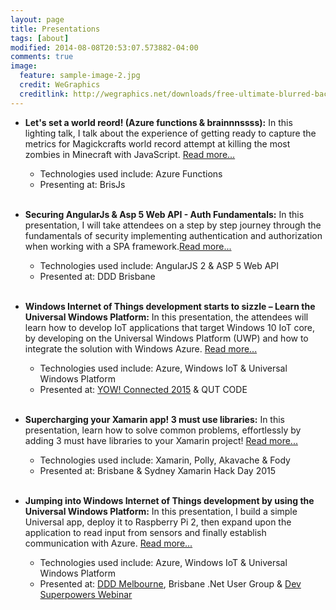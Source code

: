 ```yaml
---
layout: page
title: Presentations
tags: [about]
modified: 2014-08-08T20:53:07.573882-04:00
comments: true
image:
  feature: sample-image-2.jpg
  credit: WeGraphics
  creditlink: http://wegraphics.net/downloads/free-ultimate-blurred-background-pack/
---
```


* **Let's set a world reord! (Azure functions & brainnnssss):** In this lighting talk, I talk about the experience of getting ready to capture the metrics for Magickcrafts world record attempt at killing the most zombies in Minecraft with JavaScript. [Read more...](https://www.youtube.com/watch?v=wRhP4ReKbGo)
  * Technologies used include:  Azure Functions
  * Presenting at: BrisJs <BR><BR>

* **Securing AngularJs & Asp 5 Web API - Auth Fundamentals:** In this presentation, I will take attendees on a step by step journey through the fundamentals of security implementing authentication and authorization when working with a SPA framework.[Read more...](http://blog.chrisbriggsy.com/Securing-AngularJs-Asp-5-Web-API-Auth-Fundamentals/)
  * Technologies used include:  AngularJS 2 & ASP 5 Web API
  * Presented at: DDD Brisbane <BR><BR>

* **Windows Internet of Things development starts to sizzle – Learn the Universal Windows Platform:** In this presentation, the attendees will learn how to develop IoT applications that target Windows 10 IoT core, by developing on the Universal Windows Platform (UWP) and how to integrate the solution with Windows Azure. [Read more...](http://blog.chrisbriggsy.com/Windows-Internet-of-Things-development-starts-to-sizzle/)
  * Technologies used include: Azure, Windows IoT & Universal Windows Platform
  * Presented at: [YOW! Connected 2015](http://blog.chrisbriggsy.com/YOW-Connected-2015/) & QUT CODE<BR><BR>
    
* **Supercharging your Xamarin app! 3 must use libraries:** In this presentation, learn how to solve common problems, effortlessly by adding 3 must have libraries to your Xamarin project!  [Read more...](http://blog.chrisbriggsy.com/Supercharging-your-Xamarin-app/)
  * Technologies used include: Xamarin, Polly, Akavache & Fody
  * Presented at: Brisbane & Sydney Xamarin Hack Day 2015 <BR><BR>

* **Jumping into Windows Internet of Things development by using the Universal Windows Platform:** In this presentation, I build a simple Universal app, deploy it to Raspberry Pi 2, then expand upon the application to read input from sensors and finally establish communication with Azure.  [Read more...](http://blog.chrisbriggsy.com/Dev-superpowers-Jumping-into-windows-internet-of-things/)
  * Technologies used include: Azure, Windows IoT & Universal Windows Platform
  * Presented at: [DDD Melbourne](http://blog.chrisbriggsy.com/DDDMelb-2015/), Brisbane .Net User Group & [Dev Superpowers Webinar](http://blog.chrisbriggsy.com/Dev-superpowers-Jumping-into-windows-internet-of-things/)<BR><BR>